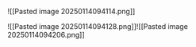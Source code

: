 ![[Pasted image 20250114094114.png]]

![[Pasted image 20250114094128.png]]![[Pasted image 20250114094206.png]]